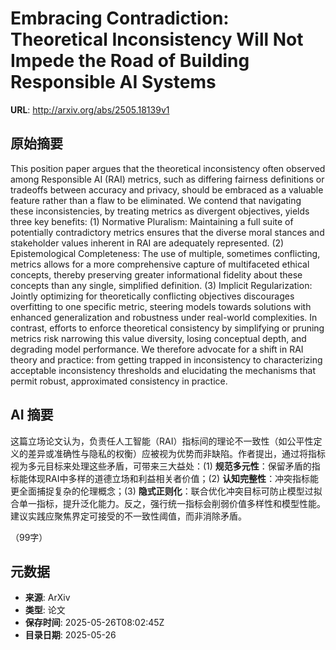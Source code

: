 # Embracing Contradiction: Theoretical Inconsistency Will Not Impede the Road of Building Responsible AI Systems

**URL**: http://arxiv.org/abs/2505.18139v1

## 原始摘要

This position paper argues that the theoretical inconsistency often observed
among Responsible AI (RAI) metrics, such as differing fairness definitions or
tradeoffs between accuracy and privacy, should be embraced as a valuable
feature rather than a flaw to be eliminated. We contend that navigating these
inconsistencies, by treating metrics as divergent objectives, yields three key
benefits: (1) Normative Pluralism: Maintaining a full suite of potentially
contradictory metrics ensures that the diverse moral stances and stakeholder
values inherent in RAI are adequately represented. (2) Epistemological
Completeness: The use of multiple, sometimes conflicting, metrics allows for a
more comprehensive capture of multifaceted ethical concepts, thereby preserving
greater informational fidelity about these concepts than any single, simplified
definition. (3) Implicit Regularization: Jointly optimizing for theoretically
conflicting objectives discourages overfitting to one specific metric, steering
models towards solutions with enhanced generalization and robustness under
real-world complexities. In contrast, efforts to enforce theoretical
consistency by simplifying or pruning metrics risk narrowing this value
diversity, losing conceptual depth, and degrading model performance. We
therefore advocate for a shift in RAI theory and practice: from getting trapped
in inconsistency to characterizing acceptable inconsistency thresholds and
elucidating the mechanisms that permit robust, approximated consistency in
practice.


## AI 摘要

这篇立场论文认为，负责任人工智能（RAI）指标间的理论不一致性（如公平性定义的差异或准确性与隐私的权衡）应被视为优势而非缺陷。作者提出，通过将指标视为多元目标来处理这些矛盾，可带来三大益处：(1) **规范多元性**：保留矛盾的指标能体现RAI中多样的道德立场和利益相关者价值；(2) **认知完整性**：冲突指标能更全面捕捉复杂的伦理概念；(3) **隐式正则化**：联合优化冲突目标可防止模型过拟合单一指标，提升泛化能力。反之，强行统一指标会削弱价值多样性和模型性能。建议实践应聚焦界定可接受的不一致性阈值，而非消除矛盾。  

（99字）

## 元数据

- **来源**: ArXiv
- **类型**: 论文
- **保存时间**: 2025-05-26T08:02:45Z
- **目录日期**: 2025-05-26

